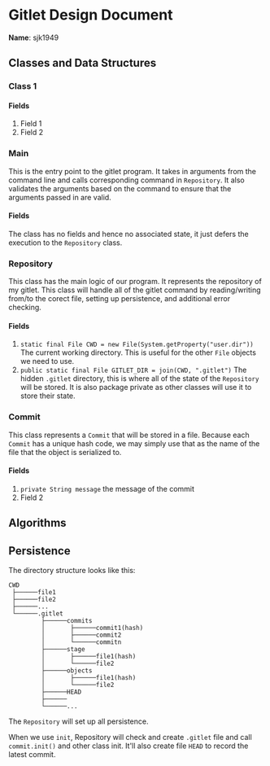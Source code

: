 # Gitlet Design Document

**Name**: sjk1949

## Classes and Data Structures

### Class 1

#### Fields

1. Field 1
2. Field 2


### Main

This is the entry point to the gitlet program. It takes in arguments from the command line and calls
corresponding command in `Repository`. It also validates the arguments based on the command to ensure that the arguments
passed in are valid.

#### Fields

The class has no fields and hence no associated state, it just defers the execution to the `Repository` class.

### Repository

This class has the main logic of our program. It represents the repository of my gitlet. This class will handle all of
the gitlet command by reading/writing from/to the corect file, setting up persistence, and additional error checking.

#### Fields

1. `static final File CWD = new File(System.getProperty("user.dir"))` The current working directory. This is useful for
the other `File` objects we need to use.
2.  `public static final File GITLET_DIR = join(CWD, ".gitlet")` The hidden `.gitlet` directory, this is where
all of the state of the `Repository` will be stored. It is also package private as other classes will use it to store
their state.

### Commit

This class represents a `Commit` that will be stored in a file. Because each `Commit` has a unique hash code, we may
simply use that as the name of the file that the object is serialized to.

#### Fields

1. `private String message` the message of the commit
2. Field 2

## Algorithms

## Persistence

The directory structure looks like this:
```
CWD
 ├──────file1
 ├──────file2
 ├──────...
 └──────.gitlet
         ├──────commits
         │       ├──────commit1(hash)
         │       ├──────commit2
         │       └──────commitn
         ├──────stage
         │       ├──────file1(hash)
         │       └──────file2
         ├──────objects
         │       ├──────file1(hash)
         │       └──────file2
         ├──────HEAD
         ├──────
         └──────...
```

The `Repository` will set up all persistence.

When we use `init`, Repository will check and create `.gitlet` file and call `commit.init()` and other class init.
It'll also create file `HEAD` to record the latest commit.